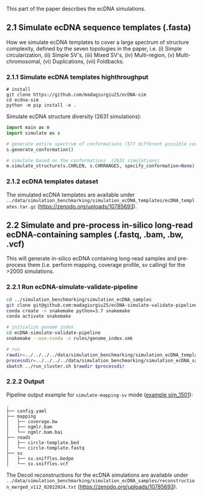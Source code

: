 This part of the paper describes the ecDNA simulations.

## 2.1 Simulate ecDNA sequence templates (.fasta)
How we simulate ecDNA templates to cover a large spectrum of structure complexity, defined by the seven topologies in the paper, i.e. (i) Simple circularization, (ii) Simple SV's, (iii) Mixed SV's, (iv) Multi-region, (v) Multi-chromosomal, (vi) Duplications, (vii) Foldbacks.

### 2.1.1 Simulate ecDNA templates highthroughput

```
# install
git clone https://github.com/madagiurgiu25/ecDNA-sim
cd ecdna-sim
python -m pip install -e .
```

Simulate ecDNA structure diversity (2631 simulations):

```python
import main as m
import simulate as s

# generate entire spectrum of conformations (577 different possible conformations)
s.generate_conformation()

# simulate based on the conformations  (2631 simulations)
m.simulate_structure(s.CHRLEN, s.CHRRANGES, specify_conformation=None)
```

### 2.1.2 ecDNA templates dataset

The simulated ecDNA templates are available under `../data/simulation_benchmarking/simulation_ecDNA_templates/ecDNA_templates.tar.gz` (https://zenodo.org/uploads/10785693).

## 2.2 Simulate and pre-process in-silico long-read ecDNA-containing samples (.fastq, .bam, .bw, .vcf)

This will generate in-silico ecDNA containing long-read samples and pre-process them (i.e. perform mapping, coverage profile, sv calling) for the >2000 simulations.

### 2.2.1 Run ecDNA-simulate-validate-pipeline

```bash
cd ../simulation_benchmarking/simulation_ecDNA_samples
git clone git@github.com:madagiurgiu25/ecDNA-simulate-validate-pipeline.git
conda create -n snakemake python=3.7 snakemake
conda activate snakemake

# initialize genome index
cd ecDNA-simulate-validate-pipeline
snakemake --use-conda -s rules/genome_index.smk 

# run 
rawdir=../../../../data/simulation_benchmarking/simulation_ecDNA_templates
processdir=../../../../data/simulation_benchmarking/simulation_ecDNA_samples
sbatch ../run_cluster.sh $rawdir $processdir
```

### 2.2.2 Output

Pipeline output example for `simulate-mapping-sv` mode ([example sim_1501](https://zenodo.org/uploads/10785693/decoil-paper/data/simulation_benchmarking/simulation_ecDNA_samples/sim_1502)):

```
.
├── config.yaml
├── mapping
│   ├── coverage.bw
│   ├── ngmlr.bam
│   └── ngmlr.bam.bai
├── reads
│   ├── circle-template.bed
│   └── circle-template.fastq
├── sv
│   ├── sv.sniffles.bedpe
│   └── sv.sniffles.vcf
```

The Decoil reconstructions for the ecDNA simulations are available under `../data/simulation_benchmarking/simulation_ecDNA_samples/reconstruction_merged_v112_02022024.txt` (https://zenodo.org/uploads/10785693).